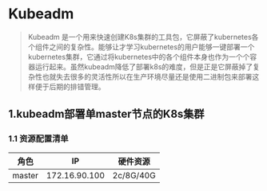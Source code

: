 # Kubeadm
>Kubeadm 是一个用来快速创建K8s集群的工具包，它屏蔽了kubernetes各个组件之间的复杂性。能够让才学习kubernetes的用户能够一键部署一个kubernetes集群，它通过将kubernetes中的各个组件本身也作为一个个容器运行起来。虽然kubeadm降低了部署k8s的难度，但是正是它屏蔽掉了复杂性也就失去很多的灵活性所以在生产环境尽量还是使用二进制包来部署这样便于后期的排错管理。
## 1.kubeadm部署单master节点的K8s集群
###  1.1 资源配置清单
|角色|IP|硬件资源|
|---|---|---|
|master|172.16.90.100|2c/8G/40G|

<!--stackedit_data:
eyJoaXN0b3J5IjpbLTEyMTE3MDYyNzcsLTI5Nzc3NTU4MSwtMT
A3MDU3Nzk2MiwxMzUwOTk5ODQ3XX0=
-->